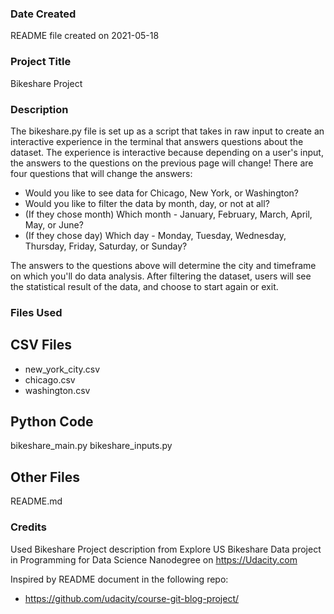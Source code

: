 ### Date Created
README file created on 2021-05-18

### Project Title
Bikeshare Project

### Description
The bikeshare.py file is set up as a script that takes in raw input to create an interactive experience in the terminal that answers questions about the dataset. The experience is interactive because depending on a user's input, the answers to the questions on the previous page will change! There are four questions that will change the answers:

* Would you like to see data for Chicago, New York, or Washington?
* Would you like to filter the data by month, day, or not at all?
* (If they chose month) Which month - January, February, March, April, May, or June?
* (If they chose day) Which day - Monday, Tuesday, Wednesday, Thursday, Friday, Saturday, or Sunday?

The answers to the questions above will determine the city and timeframe on which you'll do data analysis. After filtering the dataset, users will see the statistical result of the data, and choose to start again or exit.

### Files Used
## CSV Files  
* new_york_city.csv  
* chicago.csv        
* washington.csv
## Python Code    
bikeshare_main.py
bikeshare_inputs.py
## Other Files
README.md

### Credits
Used Bikeshare Project description from Explore US Bikeshare Data project in Programming for Data Science Nanodegree on https://Udacity.com

Inspired by README document in the following repo:
* https://github.com/udacity/course-git-blog-project/
